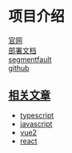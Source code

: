 # 项目介绍

[官网](http://linyuan.social/)\
[部署文档](../document/2022/document/2022/githubWorkFlow.md)\
[segmentfault](https://segmentfault.com/u/lin\_yuan)\
[github](https://github.com/linyuan1105)

## [相关文章](githubworkflow.md)

* [typescript](../document/2022/document/2022/typescript.md)
* [javascript](../document/2022/document/2022/javascript.md)
* [vue2](../document/2022/document/2022/vue2.md)
* [react](../document/2022/document/2022/react.md)
